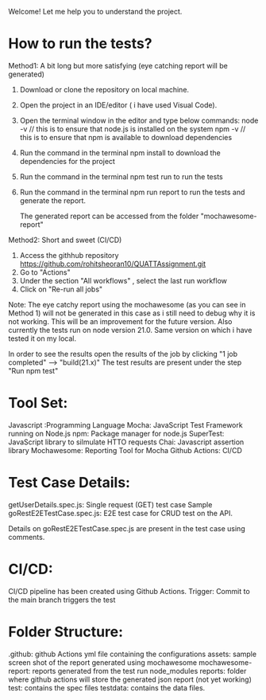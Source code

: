Welcome!
Let me help you to understand the project.


How to run the tests?
=====================

Method1: A bit long but more satisfying (eye catching report will be generated)

1.  Download or clone the repository on local machine.
2.  Open the project in an IDE/editor ( i have used Visual Code).
3.  Open the terminal window in the editor and type below commands:
    node -v      // this is to ensure that node.js is installed on the system
    npm -v      // this is to ensure that npm is available to download dependencies
4. Run the command in the terminal
    npm install
    to download the dependencies for the project
5. Run the command in the terminal
    npm test run
    to run the tests
6. Run the command in the terminal
    npm run report
    to run the tests and generate the report.
    
    The generated report can be accessed from the folder "mochawesome-report"



Method2: Short and sweet (CI/CD)

1.  Access the githhub repository
    https://github.com/rohitsheoran10/QUATTAssignment.git
2.  Go to "Actions"
3.  Under the section "All workflows" , select the last run workflow
4.  Click on "Re-run all jobs"

Note: The eye catchy report using the mochawesome (as you can see in Method 1) will not be generated in this case as i still need to debug why it is not working. This will be an improvement for the future version.
Also currently the tests run on node version 21.0. Same version on which i have tested it on my local.

In order to see the results open the results of the job by clicking "1 job completed" --> "build(21.x)"
The test results are present under the step "Run npm test"





Tool Set:
========
Javascript :Programming Language
Mocha: JavaScript Test Framework running on Node.js
npm: Package manager for node.js
SuperTest: JavaScript library to silmulate HTTO requests
Chai: Javascript assertion library
Mochawesome: Reporting Tool for Mocha
Github Actions: CI/CD



Test Case Details:
==================
getUserDetails.spec.js: Single request (GET) test case Sample
goRestE2ETestCase.spec.js: E2E test case for CRUD test on the API.

Details on goRestE2ETestCase.spec.js are present in the test case using comments.



CI/CD:
======

CI/CD pipeline has been created using Github Actions.
Trigger: Commit to the main branch triggers the test



Folder Structure:
================

.github:    github Actions yml file containing the configurations
assets:     sample screen shot of the report generated using mochawesome
mochawesome-report:   reports generated from the test run
node_modules
reports: folder where github actions will store the generated json report (not yet working)
test:  contains the spec files
testdata: contains the data files.













